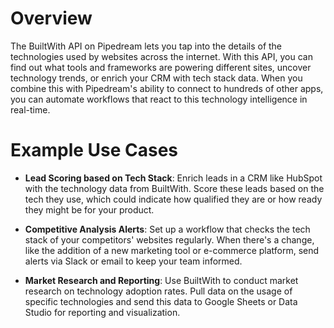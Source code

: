 # Overview

The BuiltWith API on Pipedream lets you tap into the details of the technologies used by websites across the internet. With this API, you can find out what tools and frameworks are powering different sites, uncover technology trends, or enrich your CRM with tech stack data. When you combine this with Pipedream's ability to connect to hundreds of other apps, you can automate workflows that react to this technology intelligence in real-time.

# Example Use Cases

- **Lead Scoring based on Tech Stack**: Enrich leads in a CRM like HubSpot with the technology data from BuiltWith. Score these leads based on the tech they use, which could indicate how qualified they are or how ready they might be for your product.

- **Competitive Analysis Alerts**: Set up a workflow that checks the tech stack of your competitors' websites regularly. When there's a change, like the addition of a new marketing tool or e-commerce platform, send alerts via Slack or email to keep your team informed.

- **Market Research and Reporting**: Use BuiltWith to conduct market research on technology adoption rates. Pull data on the usage of specific technologies and send this data to Google Sheets or Data Studio for reporting and visualization.
